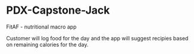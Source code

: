 # PDX-Capstone-Jack
FitAF - nutritional macro app

Customer will log food for the day and the app will suggest recipies based on remaining calories for the day.
